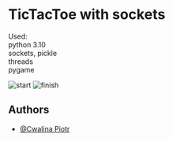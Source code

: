 # TicTacToe with sockets

Used:\
python 3.10\
sockets, pickle\
threads \
pygame 

![start](https://user-images.githubusercontent.com/87773095/191018565-4cd5f468-1ef9-4509-9e42-4788bd44fefb.jpg)
![finish](https://user-images.githubusercontent.com/87773095/191018585-1719d586-4ba3-4ef5-bc14-fdc8efe7544c.jpg)

## Authors

- [@Cwalina Piotr](https://github.com/veNNNx)

